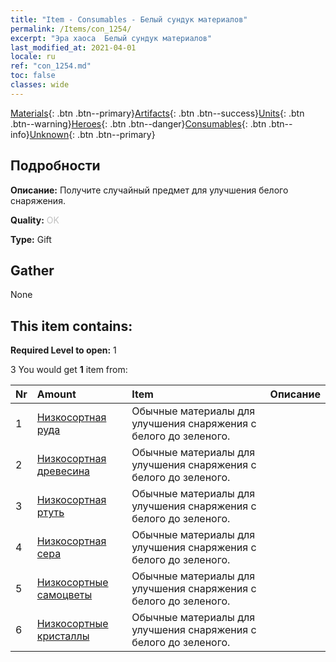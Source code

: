 ```yaml
---
title: "Item - Consumables - Белый сундук материалов"
permalink: /Items/con_1254/
excerpt: "Эра хаоса  Белый сундук материалов"
last_modified_at: 2021-04-01
locale: ru
ref: "con_1254.md"
toc: false
classes: wide
---
```

 [Materials](/ru/Items/){: .btn .btn--primary}[Artifacts](/ru/Items/Artifacts/){: .btn .btn--success}[Units](/ru/Items/Units/){: .btn .btn--warning}[Heroes](/ru/Items/Heroes/){: .btn .btn--danger}[Consumables](/ru/Items/Consumables/){: .btn .btn--info}[Unknown](/ru/Items/Unknown/){: .btn .btn--primary}

## Подробности
 **Описание:** Получите случайный предмет для улучшения белого снаряжения.

 **Quality:** <span style="color: #C0C0C0">OK</span>

 **Type:** Gift

## Gather

  None

## This item contains:

 **Required Level to open:** 1

 3 You would get **1** item  from:

  | Nr | Amount |     Item    | Описание |
  |:---|:-------|:------------|:-----------:|
  | 1 | [Низкосортная руда](/ru/Items/mat_1/) | Обычные материалы для улучшения снаряжения c белого до зеленого. | 
  | 2 | [Низкосортная древесина](/ru/Items/mat_1/) | Обычные материалы для улучшения снаряжения c белого до зеленого. | 
  | 3 | [Низкосортная ртуть](/ru/Items/mat_2/) | Обычные материалы для улучшения снаряжения c белого до зеленого. | 
  | 4 | [Низкосортная сера](/ru/Items/mat_3/) | Обычные материалы для улучшения снаряжения c белого до зеленого. | 
  | 5 | [Низкосортные самоцветы](/ru/Items/mat_4/) | Обычные материалы для улучшения снаряжения c белого до зеленого. | 
  | 6 | [Низкосортные кристаллы](/ru/Items/mat_5/) | Обычные материалы для улучшения снаряжения c белого до зеленого. | 
